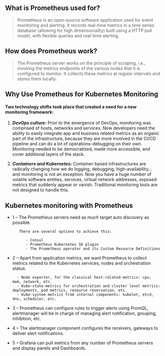 ## What is Prometheus used for?

> Prometheus is an open-source software application used for event monitoring and alerting. It records real-time metrics in a time series database (allowing for high dimensionality) built using a HTTP pull model, with flexible queries and real-time alerting.

## How does Prometheus work?

> The Prometheus server works on the principle of scraping, i.e., invoking the metrics endpoints of the various nodes that it is configured to monitor. It collects these metrics at regular intervals and stores them locally.

## Why Use Prometheus for Kubernetes Monitoring

#### Two technology shifts took place that created a need for a new monitoring framework:

1. ***DevOps culture:*** Prior to the emergence of DevOps, monitoring was comprised of hosts, networks and services. Now developers need the ability to easily integrate app and business related metrics as an organic part of the infrastructure, because they are more involved in the CI/CD pipeline and can do a lot of operations-debugging on their own. Monitoring needed to be democratized, made more accessible, and cover additional layers of the stack.

2. ***Containers and Kubernetes:*** Container-based infrastructures are radically changing how we do logging, debugging, high-availability… and monitoring is not an exception. Now you have a huge number of volatile software entities, services, virtual network addresses, exposed metrics that suddenly appear or vanish. Traditional monitoring tools are not designed to handle this.


## Kubernetes monitoring with Prometheus

* 1 – The Prometheus servers need as much target auto discovery as possible.

         There are several options to achieve this:
	 
            - Consul
            - Prometheus Kubernetes SD plugin
            - The Prometheus operator and its Custom Resource Definitions
			
* 2 – Apart from application metrics, we want Prometheus to collect metrics related to the Kubernetes services, nodes and orchestration status.

        - Node exporter, for the classical host-related metrics: cpu, mem, network, etc.
        - Kube-state-metrics for orchestration and cluster level metrics: deployments, pod metrics, resource reservation, etc.
        - Kube-system metrics from internal components: kubelet, etcd, dns, scheduler, etc.
		
* 3 – Prometheus can configure rules to trigger alerts using PromQL, alertmanager will be in charge of managing alert notification, grouping, inhibition, etc.

* 4 – The alertmanager component configures the receivers, gateways to deliver alert notifications.

* 5 – Grafana can pull metrics from any number of Prometheus servers and display panels and Dashboards.
